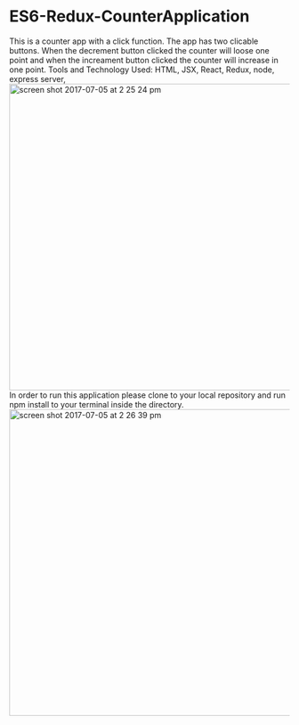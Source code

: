 # ES6-Redux-CounterApplication
This is a counter app with a click function. The app has two clicable buttons. When the decrement button clicked the counter will loose one point and when the increament button clicked the counter will increase in one point. 
Tools and Technology Used: HTML, JSX, React, Redux, node, express server,  
<img width="550" alt="screen shot 2017-07-05 at 2 25 24 pm" src="https://user-images.githubusercontent.com/23619819/27879273-0c71fe9a-618f-11e7-8db3-8d742c5c27e3.png">
In order to run this application please clone to your local repository and run npm install to your terminal inside the directory. 
<img width="550" alt="screen shot 2017-07-05 at 2 26 39 pm" src="https://user-images.githubusercontent.com/23619819/27879281-133ad59e-618f-11e7-8b90-27f3be44ff9c.png">
